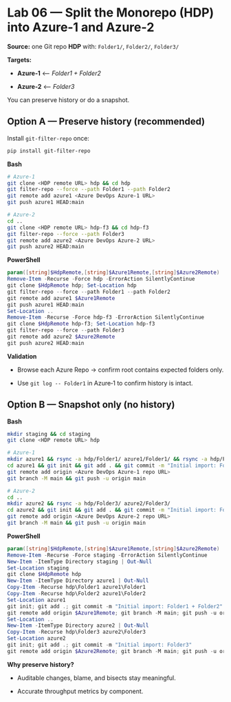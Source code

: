 # Lab 06 — Split the Monorepo (HDP) into Azure‑1 and Azure‑2

**Source:** one Git repo **HDP** with: `Folder1/`, `Folder2/`, `Folder3/`

**Targets:**

- **Azure‑1** ⟵ *Folder1 + Folder2*

- **Azure‑2** ⟵ *Folder3*


You can preserve history or do a snapshot.

## Option A — Preserve history (recommended)
Install `git-filter-repo` once:

```bash
pip install git-filter-repo
```


**Bash**
```bash
# Azure-1
git clone <HDP remote URL> hdp && cd hdp
git filter-repo --force --path Folder1 --path Folder2
git remote add azure1 <Azure DevOps Azure-1 URL>
git push azure1 HEAD:main

# Azure-2
cd ..
git clone <HDP remote URL> hdp-f3 && cd hdp-f3
git filter-repo --force --path Folder3
git remote add azure2 <Azure DevOps Azure-2 URL>
git push azure2 HEAD:main
```

**PowerShell**
```powershell
param([string]$HdpRemote,[string]$Azure1Remote,[string]$Azure2Remote)
Remove-Item -Recurse -Force hdp -ErrorAction SilentlyContinue
git clone $HdpRemote hdp; Set-Location hdp
git filter-repo --force --path Folder1 --path Folder2
git remote add azure1 $Azure1Remote
git push azure1 HEAD:main
Set-Location ..
Remove-Item -Recurse -Force hdp-f3 -ErrorAction SilentlyContinue
git clone $HdpRemote hdp-f3; Set-Location hdp-f3
git filter-repo --force --path Folder3
git remote add azure2 $Azure2Remote
git push azure2 HEAD:main
```

**Validation**
- Browse each Azure Repo → confirm root contains expected folders only.

- Use `git log -- Folder1` in Azure‑1 to confirm history is intact.


## Option B — Snapshot only (no history)
**Bash**
```bash
mkdir staging && cd staging
git clone <HDP remote URL> hdp

# Azure-1
mkdir azure1 && rsync -a hdp/Folder1/ azure1/Folder1/ && rsync -a hdp/Folder2/ azure1/Folder2/
cd azure1 && git init && git add . && git commit -m "Initial import: Folder1 + Folder2"
git remote add origin <Azure DevOps Azure-1 repo URL>
git branch -M main && git push -u origin main

# Azure-2
cd ..
mkdir azure2 && rsync -a hdp/Folder3/ azure2/Folder3/
cd azure2 && git init && git add . && git commit -m "Initial import: Folder3"
git remote add origin <Azure DevOps Azure-2 repo URL>
git branch -M main && git push -u origin main
```

**PowerShell**
```powershell
param([string]$HdpRemote,[string]$Azure1Remote,[string]$Azure2Remote)
Remove-Item -Recurse -Force staging -ErrorAction SilentlyContinue
New-Item -ItemType Directory staging | Out-Null
Set-Location staging
git clone $HdpRemote hdp
New-Item -ItemType Directory azure1 | Out-Null
Copy-Item -Recurse hdp\Folder1 azure1\Folder1
Copy-Item -Recurse hdp\Folder2 azure1\Folder2
Set-Location azure1
git init; git add .; git commit -m "Initial import: Folder1 + Folder2"
git remote add origin $Azure1Remote; git branch -M main; git push -u origin main
Set-Location ..
New-Item -ItemType Directory azure2 | Out-Null
Copy-Item -Recurse hdp\Folder3 azure2\Folder3
Set-Location azure2
git init; git add .; git commit -m "Initial import: Folder3"
git remote add origin $Azure2Remote; git branch -M main; git push -u origin main
```

**Why preserve history?**
- Auditable changes, blame, and bisects stay meaningful.

- Accurate throughput metrics by component.

